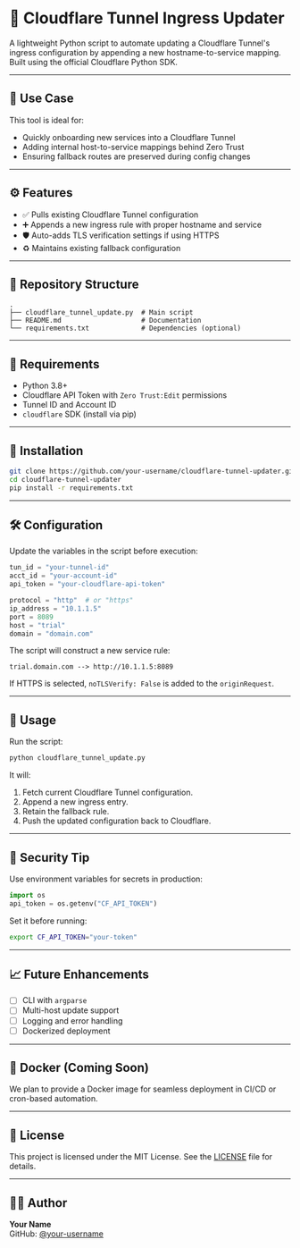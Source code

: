 # 🔁 Cloudflare Tunnel Ingress Updater

A lightweight Python script to automate updating a Cloudflare Tunnel's ingress configuration by appending a new hostname-to-service mapping. Built using the official Cloudflare Python SDK.

---

## 📌 Use Case

This tool is ideal for:

- Quickly onboarding new services into a Cloudflare Tunnel
- Adding internal host-to-service mappings behind Zero Trust
- Ensuring fallback routes are preserved during config changes

---

## ⚙️ Features

- ✅ Pulls existing Cloudflare Tunnel configuration
- ➕ Appends a new ingress rule with proper hostname and service
- 🛡️ Auto-adds TLS verification settings if using HTTPS
- ♻️ Maintains existing fallback configuration

---

## 📂 Repository Structure

```
.
├── cloudflare_tunnel_update.py  # Main script
├── README.md                    # Documentation
└── requirements.txt             # Dependencies (optional)
```

---

## 🧰 Requirements

- Python 3.8+
- Cloudflare API Token with `Zero Trust:Edit` permissions
- Tunnel ID and Account ID
- `cloudflare` SDK (install via pip)

---

## 🚀 Installation

```bash
git clone https://github.com/your-username/cloudflare-tunnel-updater.git
cd cloudflare-tunnel-updater
pip install -r requirements.txt
```

---

## 🛠️ Configuration

Update the variables in the script before execution:

```python
tun_id = "your-tunnel-id"
acct_id = "your-account-id"
api_token = "your-cloudflare-api-token"

protocol = "http"  # or "https"
ip_address = "10.1.1.5"
port = 8089
host = "trial"
domain = "domain.com"
```

The script will construct a new service rule:

```plaintext
trial.domain.com --> http://10.1.1.5:8089
```

If HTTPS is selected, `noTLSVerify: False` is added to the `originRequest`.

---

## 🧪 Usage

Run the script:

```bash
python cloudflare_tunnel_update.py
```

It will:

1. Fetch current Cloudflare Tunnel configuration.
2. Append a new ingress entry.
3. Retain the fallback rule.
4. Push the updated configuration back to Cloudflare.

---

## 🔐 Security Tip

Use environment variables for secrets in production:

```python
import os
api_token = os.getenv("CF_API_TOKEN")
```

Set it before running:

```bash
export CF_API_TOKEN="your-token"
```

---

## 📈 Future Enhancements

- [ ] CLI with `argparse`
- [ ] Multi-host update support
- [ ] Logging and error handling
- [ ] Dockerized deployment

---

## 🐳 Docker (Coming Soon)

We plan to provide a Docker image for seamless deployment in CI/CD or cron-based automation.

---

## 📄 License

This project is licensed under the MIT License. See the [LICENSE](LICENSE) file for details.

---

## 🙋‍♂️ Author

**Your Name**  
GitHub: [@your-username](https://github.com/your-username)
